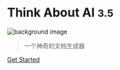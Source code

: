 <!-- _coverpage.md -->
# Think About AI <small>3.5</small>

![ background image](/docs/5.png5)

>一个神奇的文档生成器

<!-- [GitHub](https://github.com/docsify/docsify) -->
[Get Started](README)

<!-- ![](logo.png) -->


<!-- background color -->
